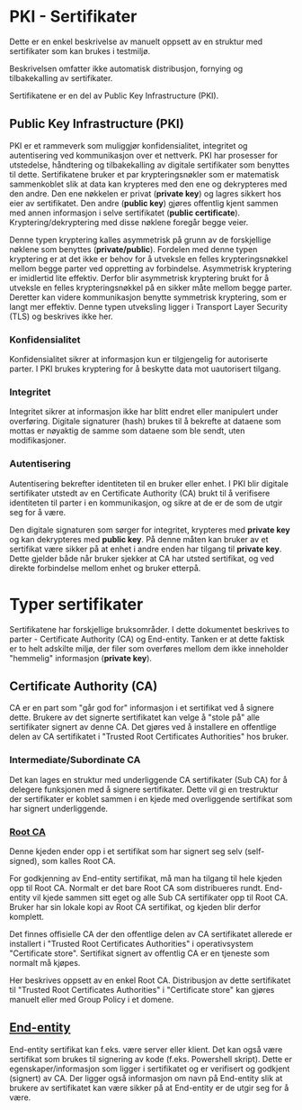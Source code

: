# PKI - Sertifikater
Dette er en enkel beskrivelse av manuelt oppsett av en struktur med sertifikater som kan brukes i testmiljø. 

Beskrivelsen omfatter ikke automatisk distribusjon, fornying og tilbakekalling av sertifikater. 

Sertifikatene er en del av Public Key Infrastructure (PKI).

## Public Key Infrastructure (PKI)
PKI er et rammeverk som muliggjør konfidensialitet, integritet og autentisering ved kommunikasjon over et nettverk. PKI har prosesser for utstedelse, håndtering og tilbakekalling av digitale sertifikater som benyttes til dette. Sertifikatene bruker et par krypteringsnøkler som er matematisk sammenkoblet slik at data kan krypteres med den ene og dekrypteres med den andre. Den ene nøkkelen er privat (**private key**) og lagres sikkert hos eier av sertifikatet. Den andre (**public key**) gjøres offentlig kjent sammen med annen informasjon i selve sertifikatet (**public certificate**). Kryptering/dekryptering med disse nøklene foregår begge veier.

Denne typen kryptering kalles asymmetrisk på grunn av de forskjellige nøklene som benyttes (**private/public**). Fordelen med denne typen kryptering er at det ikke er behov for å utveksle en felles krypteringsnøkkel mellom begge parter ved oppretting av forbindelse. Asymmetrisk kryptering er imidlertid lite effektiv. Derfor blir asymmetrisk kryptering brukt for å utveksle en felles krypteringsnøkkel på en sikker måte mellom begge parter. Deretter kan videre kommunikasjon benytte symmetrisk kryptering, som er langt mer effektiv. Denne typen utveksling ligger i Transport Layer Security (TLS) og beskrives ikke her.

### Konfidensialitet
Konfidensialitet sikrer at informasjon kun er tilgjengelig for autoriserte parter. I PKI brukes kryptering for å beskytte data mot uautorisert tilgang.

### Integritet
Integritet sikrer at informasjon ikke har blitt endret eller manipulert under overføring. Digitale signaturer (hash) brukes til å bekrefte at dataene som mottas er nøyaktig de samme som dataene som ble sendt, uten modifikasjoner.

### Autentisering
Autentisering bekrefter identiteten til en bruker eller enhet. I PKI blir digitale sertifikater utstedt av en Certificate Authority (CA) brukt til å verifisere identiteten til parter i en kommunikasjon, og sikre at de er de som de utgir seg for å være. 

Den digitale signaturen som sørger for integritet, krypteres med **private key** og kan dekrypteres med **public key**. På denne måten kan bruker av et sertifikat være sikker på at enhet i andre enden har tilgang til **private key**. Dette gjelder både når bruker sjekker at CA har utsted sertifikat, og ved direkte forbindelse mellom enhet og bruker etterpå.

# Typer sertifikater
Sertifikatene har forskjellige bruksområder. I dette dokumentet beskrives to parter - Certificate Authority (CA) og End-entity. Tanken er at dette faktisk er to helt adskilte miljø, der filer som overføres mellom dem ikke inneholder "hemmelig" informasjon (**private key**).

## Certificate Authority (CA)
CA er en part som "går god for" informasjon i et sertifikat ved å signere dette. Brukere av det signerte sertifikatet kan velge å "stole på" alle sertifikater signert av denne CA. Det gjøres ved å installere en offentlige delen av CA sertifikatet i "Trusted Root Certificates Authorities" hos bruker.

### Intermediate/Subordinate CA
Det kan lages en struktur med underliggende CA sertifikater (Sub CA) for å delegere funksjonen med å signere sertifikater. Dette vil gi en trestruktur der sertifikater er koblet sammen i en kjede med overliggende sertifikat som har signert underliggende. 

### [Root CA](CertificateAuthority/README.md)
Denne kjeden ender opp i et sertifikat som har signert seg selv (self-signed), som kalles Root CA. 

For godkjenning av End-entity sertifikat, må man ha tilgang til hele kjeden opp til Root CA. Normalt er det bare Root CA som distribueres rundt. End-entity vil kjede sammen sitt eget og alle Sub CA sertifikater opp til Root CA. Bruker har sin lokale kopi av Root CA sertifikat, og kjeden blir derfor komplett.

Det finnes offisielle CA der den offentlige delen av CA sertifikatet allerede er installert i "Trusted Root Certificates Authorities" i operativsystem "Certificate store". Sertifikat signert av offentlig CA er en tjeneste som normalt må kjøpes.

Her beskrives oppsett av en enkel Root CA. Distribusjon av dette sertifikatet til "Trusted Root Certificates Authorities" i  "Certificate store" kan gjøres manuelt eller med Group Policy i et domene.

## [End-entity](EndEntity/README.md)
End-entity sertifikat kan f.eks. være server eller klient. Det kan også være sertifikat som brukes til signering av kode (f.eks. Powershell skript). Dette er egenskaper/informasjon som ligger i sertifikatet og er verifisert og godkjent (signert) av CA. Der ligger også informasjon om navn på End-entity slik at brukere av sertifikatet kan være sikker på at End-entity er de utgir seg for å være. 